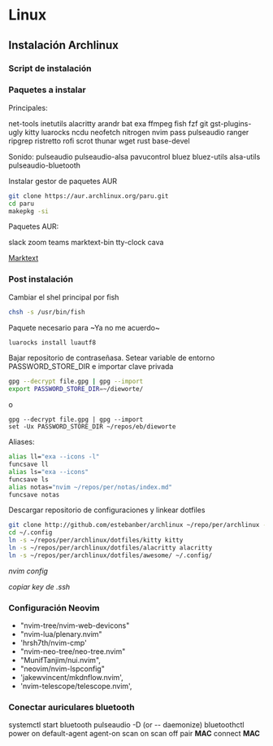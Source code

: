 # Linux

## Instalación Archlinux

### Script de instalación

### Paquetes a instalar
Principales:

net-tools inetutils alacritty arandr bat exa ffmpeg fish fzf git gst-plugins-ugly kitty luarocks ncdu neofetch nitrogen nvim pass pulseaudio ranger ripgrep ristretto rofi scrot thunar wget rust base-devel

Sonido:
pulseaudio pulseaudio-alsa pavucontrol bluez bluez-utils alsa-utils pulseaudio-bluetooth 


Instalar gestor de paquetes AUR

```bash
git clone https://aur.archlinux.org/paru.git
cd paru
makepkg -si
```
Paquetes AUR:

slack zoom teams marktext-bin tty-clock cava

[Marktext](https://github.com/marktext/marktext)

### Post instalación
Cambiar el shel principal por fish

```bash
chsh -s /usr/bin/fish
```

Paquete necesario para ~Ya no me acuerdo~

```bash
luarocks install luautf8
```

Bajar repositorio de contraseñasa. Setear variable de entorno PASSWORD_STORE_DIR e importar clave privada

```bash
gpg --decrypt file.gpg | gpg --import
export PASSWORD_STORE_DIR=~/dieworte/
```
o

```fish
gpg --decrypt file.gpg | gpg --import
set -Ux PASSWORD_STORE_DIR ~/repos/eb/dieworte
```

Aliases:

```bash
alias ll="exa --icons -l"
funcsave ll
alias ls="exa --icons"
funcsave ls
alias notas="nvim ~/repos/per/notas/index.md"
funcsave notas
```

Descargar repositorio de configuraciones y linkear dotfiles

```bash
git clone http://github.com/estebanber/archlinux ~/repo/per/archlinux --recursive
cd ~/.config
ln -s ~/repos/per/archlinux/dotfiles/kitty kitty
ln -s ~/repos/per/archlinux/dotfiles/alacritty alacritty
ln -s ~/repos/per/archlinux/dotfiles/awesome/ ~/.config/
```
_nvim config_

_copiar key de .ssh_

### Configuración Neovim
- "nvim-tree/nvim-web-devicons"
- "nvim-lua/plenary.nvim"
- 'hrsh7th/nvim-cmp'
- "nvim-neo-tree/neo-tree.nvim"
- "MunifTanjim/nui.nvim",
- "neovim/nvim-lspconfig"
- 'jakewvincent/mkdnflow.nvim',
- 'nvim-telescope/telescope.nvim',

### Conectar auriculares bluetooth
systemctl start bluetooth
pulseaudio -D (or -- daemonize)
bluetoothctl
    power on
    default-agent
    agent-on
    scan on
    scan off
    pair __MAC__
    connect __MAC__

